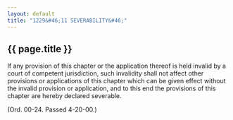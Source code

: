 ```yaml
---
layout: default 
title: "1229&#46;11 SEVERABILITY&#46;"
---
```


{{ page.title }}
----------------

If any provision of this chapter or the application thereof is held
invalid by a court of competent jurisdiction, such invalidity shall not
affect other provisions or applications of this chapter which can be
given effect without the invalid provision or application, and to this
end the provisions of this chapter are hereby declared severable.

(Ord. 00-24. Passed 4-20-00.)
